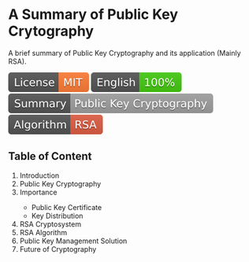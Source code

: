 # A Summary of Public Key Crytography
A brief summary of Public Key Cryptography and its application (Mainly RSA). 
<p>
<a href="LICENSE" target="_blank" title="License: MIT"><img src="/icons/badgets/License-MIT-orange.svg"></a>
<a href="https://translate.google.com/" target="_blank" title="English document"><img src="/icons/badgets/English-100-brightgreen.svg"></a>
<a href="https://luckas72.github.io/Compendium_Public_Key_Crytography.github.io/" target="_blank" title="Summary"><img src="/icons/badgets/Summary-Public Key Cryptography-lightgrey.svg"></a>
<a href="https://simple.wikipedia.org/wiki/RSA_algorithm#:~:text=RSA%20(Rivest%E2%80%93Shamir%E2%80%93Adleman,can%20be%20given%20to%20anyone." target="_blank" title="RSA algo"><img src="/icons/badgets/Algorithm-RSA-red.svg"></a>
</p>


## Table of Content
<ol>
 <li>Introduction</li>
 <li>Public Key Cryptography</li>
 <li>Importance</li>
 <ul>
  <li>Public Key Certificate</li>
   <li>Key Distribution</li>
  </ul>
<li>RSA Cryptosystem</li>
<li>RSA Algorithm</li>
<li>Public Key Management Solution</li>
<li>Future of Cryptography</li>
</ol>
